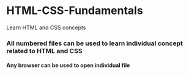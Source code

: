 # HTML-CSS-Fundamentals
Learn HTML and CSS concepts


### All numbered files can be used to learn individual concept related to HTML and CSS
####  Any browser can be used to open individual file
